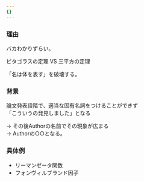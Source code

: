 ```yaml
---
{}
---
```

  

### 理由

バカわかりずらい。

ピタゴラスの定理 VS 三平方の定理

「名は体を表す」を破壊する。

  

### 背景

論文発表段階で、適当な固有名詞をつけることができず  
「こういうの発見しました」となる  

→ その後Authorの名前でその現象が広まる  
→ Authorの○○となる。  

  

### 具体例

- リーマンゼータ関数
- フォンヴィルブランド因子
